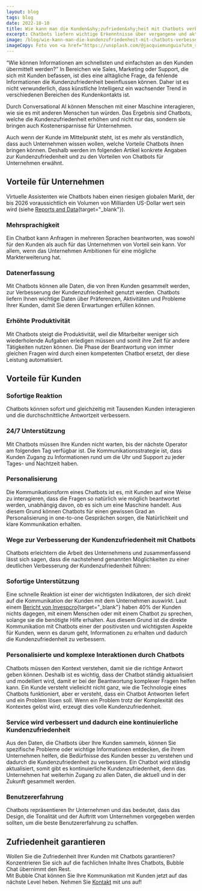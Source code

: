 ```yaml
---
layout: blog
tags: blog
date: 2022-10-10
title: Wie kann man die Kunden&shy;zufrieden&shy;heit mit Chatbots verbessern?
excerpt: Chatbots liefern wichtige Erkenntnisse über vergangene und aktuelle Konversationen. Sie optimieren Prozesse in Unternehmen und sorgen für grössere Zufriedenheit Ihrer Kunden.
image: /blog/wie-kann-man-die-kundenzufriedenheit-mit-chatbots-verbessern/happy.jpg
imageCopy: Foto von <a href="https://unsplash.com/@jacquiemunguia?utm_source=unsplash&utm_medium=referral&utm_content=creditCopyText">Jacqueline Munguía</a> auf <a href="https://unsplash.com/de/fotos/1pAwJiCD60c?utm_source=unsplash&utm_medium=referral&utm_content=creditCopyText">Unsplash</a>
---
```


“Wie können Informationen am schnellsten und einfachsten an den Kunden übermittelt werden?” In Bereichen wie Sales, Marketing oder Support, die sich mit Kunden befassen, ist dies eine alltägliche Frage, da fehlende Informationen die Kundenzufriedenheit beeinflussen können. Daher ist es nicht verwunderlich, dass künstliche Intelligenz ein wachsender Trend in verschiedenen Bereichen des Kundenkontakts ist.

Durch Conversational AI können Menschen mit einer Maschine interagieren, wie sie es mit anderen Menschen tun würden. Das Ergebnis sind Chatbots, welche die Kundenzufriedenheit erhöhen und nicht nur das, sondern sie bringen auch Kostenersparnisse für Unternehmen.

Auch wenn der Kunde im Mittelpunkt steht, ist es mehr als verständlich, dass auch Unternehmen wissen wollen, welche Vorteile Chatbots ihnen bringen können. Deshalb werden im folgenden Artikel konkrete Angaben zur Kundenzufriedenheit und zu den Vorteilen von Chatbots für Unternehmen erwähnt.

## Vorteile für Unternehmen

Virtuelle Assistenten wie Chatbots haben einen riesigen globalen Markt, der bis 2026 voraussichtlich ein Volumen von Milliarden US-Dollar wert sein wird (siehe [Reports and Data](https://www.reportsanddata.com/report-detail/chatbot-market){target="_blank"}).

### Mehrsprachigkeit

Ein Chatbot kann Anfragen in mehreren Sprachen beantworten, was sowohl für den Kunden als auch für das Unternehmen von Vorteil sein kann. Vor allem, wenn das Unternehmen Ambitionen für eine mögliche Markterweiterung hat.

### Datenerfassung

Mit Chatbots können alle Daten, die von Ihren Kunden gesammelt werden, zur Verbesserung der Kundenzufriedenheit genutzt werden. Chatbots liefern Ihnen wichtige Daten über Präferenzen, Aktivitäten und Probleme Ihrer Kunden, damit Sie deren Erwartungen erfüllen können.

### Erhöhte Produktivität

Mit Chatbots steigt die Produktivität, weil die Mitarbeiter weniger sich wiederholende Aufgaben erledigen müssen und somit ihre Zeit für andere Tätigkeiten nutzen können. Die Phase der Beantwortung von immer gleichen Fragen wird durch einen kompetenten Chatbot ersetzt, der diese Leistung automatisiert.

## Vorteile für Kunden

### Sofortige Reaktion

Chatbots können sofort und gleichzeitig mit Tausenden Kunden interagieren und die durchschnittliche Antwortzeit verbessern.

### 24/7 Unterstützung

Mit Chatbots müssen Ihre Kunden nicht warten, bis der nächste Operator am folgenden Tag verfügbar ist. Die Kommunikationsstrategie ist, dass Kunden Zugang zu Informationen rund um die Uhr und Support zu jeder Tages- und Nachtzeit haben.

### Personalisierung

Die Kommunikationsform eines Chatbots ist es, mit Kunden auf eine Weise zu interagieren, dass die Fragen so natürlich wie möglich beantwortet werden, unabhängig davon, ob es sich um eine Maschine handelt. Aus diesem Grund können Chatbots für einen gewissen Grad an Personalisierung in one-to-one Gesprächen sorgen, die Natürlichkeit und klare Kommunikation erhalten.

### Wege zur Verbesserung der Kundenzufriedenheit mit Chatbots

Chatbots erleichtern die Arbeit des Unternehmens und zusammenfassend lässt sich sagen, dass die nachstehend genannten Möglichkeiten zu einer deutlichen Verbesserung der Kundenzufriedenheit führen:

### Sofortige Unterstützung

Eine schnelle Reaktion ist einer der wichtigsten Indikatoren, der sich direkt auf die Kommunikation der Kunden mit dem Unternehmen auswirkt. Laut einem [Bericht von Invespcro](https://www.invespcro.com/blog/chatbots-customer-service/){target="_blank"} haben 40% der Kunden nichts dagegen, mit einem Menschen oder mit einem Chatbot zu sprechen, solange sie die benötigte Hilfe erhalten. Aus diesem Grund ist die direkte Kommunikation mit Chatbots einer der positivsten und wichtigsten Aspekte für Kunden, wenn es darum geht, Informationen zu erhalten und dadurch die Kundenzufriedenheit zu verbessern.

### Personalisierte und komplexe Interaktionen durch Chatbots

Chatbots müssen den Kontext verstehen, damit sie die richtige Antwort geben können. Deshalb ist es wichtig, dass der Chatbot ständig aktualisiert und modelliert wird, damit er bei der Beantwortung komplexer Fragen helfen kann. Ein Kunde versteht vielleicht nicht ganz, wie die Technologie eines Chatbots funktioniert, aber er versteht, dass ein Chatbot Antworten liefert und ein Problem lösen soll. Wenn ein Problem trotz der Komplexität des Kontextes gelöst wird, erzeugt dies volle Kundenzufriedenheit.

### Service wird verbessert und dadurch eine kontinuierliche Kundenzufriedenheit

Aus den Daten, die Chatbots über Ihre Kunden sammeln, können Sie spezifische Probleme oder wichtige Informationen entdecken, die Ihrem Unternehmen helfen, die Bedürfnisse des Kunden besser zu verstehen und dadurch die Kundenzufriedenheit zu verbessern. Ein Chatbot wird ständig aktualisiert, somit gibt es kontinuierliche Kundenzufriedenheit, denn das Unternehmen hat weiterhin Zugang zu allen Daten, die aktuell und in der Zukunft gesammelt werden.

### Benutzererfahrung

Chatbots repräsentieren Ihr Unternehmen und das bedeutet, dass das Design, die Tonalität und der Auftritt vom Unternehmen vorgegeben werden sollten, um die beste Benutzererfahrung zu schaffen.

## Zufriedenheit garantieren

Wollen Sie die Zufriedenheit Ihrer Kunden mit Chatbots garantieren?<br/>Konzentrieren Sie sich auf die fachlichen Inhalte Ihres Chatbots, Bubble Chat übernimmt den Rest.<br/>Mit Bubble Chat können Sie Ihre Kommunikation mit Kunden jetzt auf das nächste Level heben. Nehmen Sie [Kontakt](/kontakt) mit uns auf!
